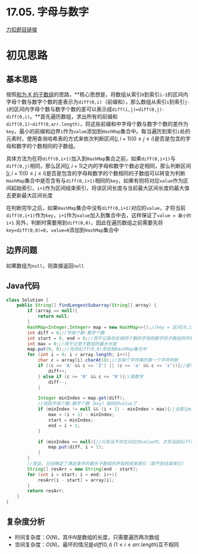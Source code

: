 # 17.05.  字母与数字

[力扣题目链接](https://leetcode-cn.com/problems/find-longest-subarray-lcci/)


# 初见思路

## 基本思路
按照<a href="./0560. 和为 K 的子数组.md">和为 K 的子数组</a>的思路，**核心思想是，将数组从索引`0`到索引`i-1`的区间内字母个数与数字个数的差表示为`diff(0,i)`（前缀和），那么数组从索引`i`到索引`j-1`的区间内字母个数与数字个数的差可以表示成`diff(i,j)=diff(0,j)-diff(0,i)`。**首先遍历数组，求出所有的前缀和`diff(0,1)~diff(0,arr.length)`，将这些前缀和中字母个数与数字个数的差作为`key`，最小的前缀和边界`i`作为`value`添加到`HashMap`集合中。每当遍历到索引`i`处的元素时，使用查询哈希表的方式来依次判断区间$[j,i+1)(0 \le j \le i)$是否是包含的字母和数字的个数相同的子数组。

具体方法为在将`diff(0,i+1)`加入到`HashMap`集合之前，如果`diff(0,i+1)`与`diff(0,j)`相同，那么区间$[j,i+1)$之内的字母和数字个数必定相同，那么判断区间$[j,i+1)(0 \le j \le i)$是否是包含的字母和数字的个数相同的子数组可以转变为判断`HashMap`集合中是否含有与`diff(0,i+1)`相同的`key`，如果有则将对应`value`作为区间起始索引，`i+1`作为区间结束索引，将该区间长度与当前最大区间长度的最大值去更新最大区间长度

在判断完毕之后，如果`HashMap`集合中没有`diff(0,i+1)`对应的`value`，才将当前`diff(0,i+1)`作为`key`，`i+1`作为`value`加入到集合中去，这样保证了`value = 最小的i+1`
另外，判断时需要用到`diff(0,0)`，因此在遍历数组之前需要先将`key=diff(0,0)=0`，`value=0`添加到`HashMap`集合中

## 边界问题

如果数组为`null`，则直接返回`null`




## Java代码
```java
class Solution {
    public String[] findLongestSubarray(String[] array) {
        if (array == null){
            return null;
        }
        HashMap<Integer,Integer> map = new HashMap<>();//key = 区间[0,i+1)（取不到i+1）含有的字母个数-数字个数（即diff(0,i+1)），value = 最小的i+1
        int diff = 0;//字母个数-数字个数
        int start = 0, end = 0;//用于记录存在相同个数的字母和数字的子数组的开始和结束索引（取不到结束索引）
        int max = 0;//用于记录子数组的最大长度
        map.put(0, 0);//先将diff(0,0)添加到HashMap集合中
        for (int i = 0; i < array.length; i++){
            char c = array[i].charAt(0);//去每个字符串的第一个字符判断
            if ((c >= 'A' && c <= 'Z') || (c >= 'a' && c <= 'z')){//是字母
                diff++;
            } else if (c >= '0' && c <= '9'){//是数字
                diff--;
            }

            Integer minIndex = map.get(diff);
            //找到字母个数-数字个数（key）相同的value了
            if (minIndex != null && (i + 1) - minIndex > max){//全部让minIndex自动拆箱
                max = (i + 1) - minIndex;
                start = minIndex;
                end = i + 1;
            }

            if (minIndex == null){//只有当不存在对应的value时，才将当前diff(0,i+1)作为key，i+1作为value加入到集合中去，这样保证了value = 最小的i+1
                map.put(diff, i + 1);
            }
        }
        //至此，已经确定了满足条件的最长子数组的开始和结束索引（取不到结束索引）
        String[] resArr = new String[end - start];
        for (int i = start; i < end; i++){
            resArr[i - start] = array[i];
        }
        return resArr;
    }
}
```

## 复杂度分析
- 时间复杂度：$O(N)$，其中$N$是数组的长度，只需要遍历两次数组
- 空间复杂度：$O(N)$，最坏的情况是$diff(0,i)\ (1 \le i \le arr.length)$互不相同